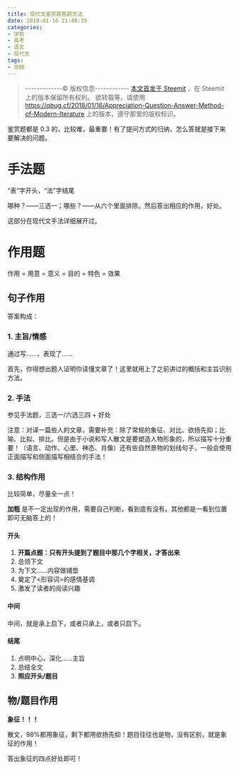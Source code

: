 ```yaml
---
title: 现代文鉴赏题答题方法
date: 2018-01-16 21:48:15
categories:
- 学校
- 高考
- 语文
- 现代文
tags:
- 总结
---
```


> -------------© 版权信息------------
> [本文首发于 Steemit](https://steemit.com/cn/@quantum-bug/Appreciation-Question-Answer-Method-of-Modern-Iterature) ，在 Steemit 上的版本保留所有权利。
> 欲转载等，请使用 https://qbug.cf/2018/01/16/Appreciation-Question-Answer-Method-of-Modern-Iterature 上的版本，遵守那里的版权标识。

鉴赏题都是 0.3 的，比较难，最重要！有了提问方式的归纳，怎么答就是接下来要解决的问题。

<!-- more -->

# 手法题

“表”字开头，“法”字结尾

哪种？——三选一；哪些？——从六个里面排除。然后答出相应的作用，好处。

这部分在现代文手法详细展开过。

# 作用题

作用 = 用意 = 意义 = 目的 = 特色 = 效果

## 句子作用

答案构成：

### 1. 主旨/情感

通过写……，表现了……

首先，你得想出题人证明你读懂文章了！这里就用上了之前讲过的概括和主旨识别方法。

### 2. 手法

参见手法题，三选一/六选三四 + 好处

注意：对译一篇些人的文章，需要补充：除了常规的象征、对比、欲扬先抑；比喻、比拟、排比。但是由于小说和写人散文是要塑造人物形象的，所以描写十分重要！（语言、动作、心里、神态、肖像）还有些自然景物的划线句子，一般会使用正面描写和侧面描写相结合的手法！

### 3. 结构作用

比较简单，尽量全一点！

**加粗** 是不一定出现的作用，需要自己判断，看到底有没有。其他都是一看到位置即可无脑答上的！

#### 开头

1. **开篇点题：只有开头提到了题目中那几个字相关，才答出来**
2. 总领下文
3. 为下文……内容做铺垫
4. 奠定了<形容词>的感情基调
5. 激发了读者的阅读兴趣

#### 中间

中间，就是承上启下，或者只承上，或者只启下。

#### 结尾

1. 点明中心，深化……主旨
2. 总结全文
3. **照应开头/题目**

## 物/题目作用

**象征！！！**

散文，98%都用象征，剩下都用欲扬先抑！题目往往也是物，没有区别，就是象征的作用！

答出象征的四点好处即可！
